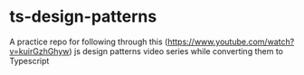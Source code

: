 # ts-design-patterns

A practice repo for following through this (https://www.youtube.com/watch?v=kuirGzhGhyw) js design patterns video series while converting them to Typescript